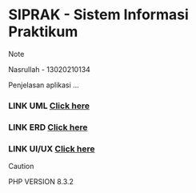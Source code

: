 # SIPRAK - Sistem Informasi Praktikum
> [!NOTE]
> Nasrullah - 13020210134


Penjelasan aplikasi ...



### LINK UML [Click here](https://drive.google.com/file/d/1f8IS6r13hGTsoHEPrlGKfqRiTcy7Nvp6/view?usp=sharing)
### LINK ERD [Click here](https://drive.google.com/file/d/1DbKUbbk48IbHFtLxFLOD0VclwGNlEo5K/view?usp=sharing)
### LINK UI/UX [Click here](https://drive.google.com/drive/folders/1Svr03cEgHT1-8UEMbmAvpEhgo3GpzpIS?usp=sharing)


> [!CAUTION]
> PHP VERSION 8.3.2